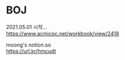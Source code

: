 # BOJ   
2021.05.01 시작...   
https://www.acmicpc.net/workbook/view/2418

moong's notion.so   
https://url.kr/hmcudt